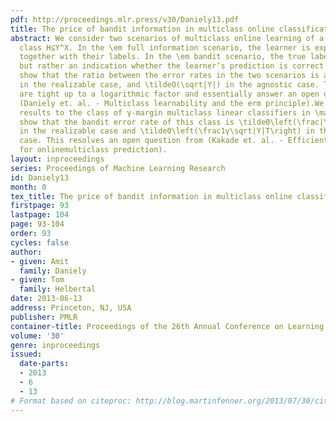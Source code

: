 ```yaml
---
pdf: http://proceedings.mlr.press/v30/Daniely13.pdf
title: The price of bandit information in multiclass online classification
abstract: We consider two scenarios of multiclass online learning of a hypothesis
  class H⊆Y^X. In the \em full information scenario, the learner is exposed to instances
  together with their labels. In the \em bandit scenario, the true label is not exposed,
  but rather an indication whether the learner’s prediction is correct or not. We
  show that the ratio between the error rates in the two scenarios is at most 8⋅|Y|⋅\log(|Y|)
  in the realizable case, and \tildeO(\sqrt|Y|) in the agnostic case. The results
  are tight up to a logarithmic factor and essentially answer an open question from
  (Daniely et. al. - Multiclass learnability and the erm principle).We apply these
  results to the class of γ-margin multiclass linear classifiers in \mathbbR^d. We
  show that the bandit error rate of this class is \tildeΘ\left(\frac|Y|γ^2\right)
  in the realizable case and \tildeΘ\left(\frac1γ\sqrt|Y|T\right) in the agnostic
  case. This resolves an open question from (Kakade et. al. - Efficient bandit algorithms
  for onlinemulticlass prediction).
layout: inproceedings
series: Proceedings of Machine Learning Research
id: Daniely13
month: 0
tex_title: The price of bandit information in multiclass online classification
firstpage: 93
lastpage: 104
page: 93-104
order: 93
cycles: false
author:
- given: Amit
  family: Daniely
- given: Tom
  family: Helbertal
date: 2013-06-13
address: Princeton, NJ, USA
publisher: PMLR
container-title: Proceedings of the 26th Annual Conference on Learning Theory
volume: '30'
genre: inproceedings
issued:
  date-parts:
  - 2013
  - 6
  - 13
# Format based on citeproc: http://blog.martinfenner.org/2013/07/30/citeproc-yaml-for-bibliographies/
---
```

